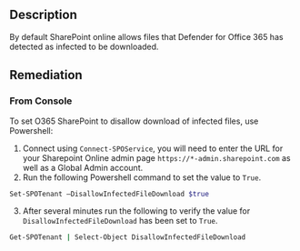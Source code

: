 ## Description

By default SharePoint online allows files that Defender for Office 365 has detected as infected to be downloaded.

## Remediation

### From Console

To set O365 SharePoint to disallow download of infected files, use Powershell:

1. Connect using `Connect-SPOService`, you will need to enter the URL for your Sharepoint Online admin page `https://*-admin.sharepoint.com` as well as a Global Admin account.
2. Run the following Powershell command to set the value to `True`.

```bash
Set-SPOTenant –DisallowInfectedFileDownload $true
```

3. After several minutes run the following to verify the value for `DisallowInfectedFileDownload` has been set to `True`.

```bash
Get-SPOTenant | Select-Object DisallowInfectedFileDownload
```

